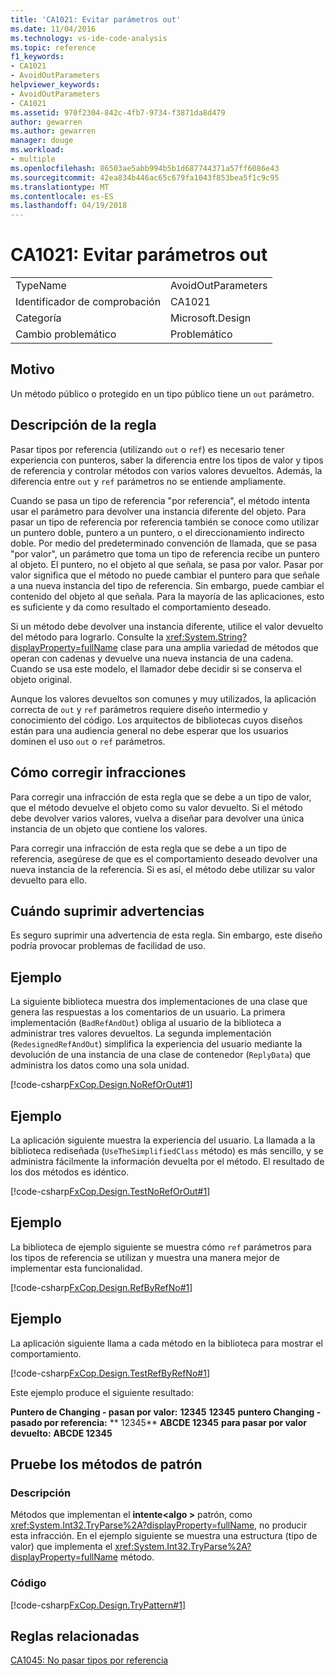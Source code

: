 ```yaml
---
title: 'CA1021: Evitar parámetros out'
ms.date: 11/04/2016
ms.technology: vs-ide-code-analysis
ms.topic: reference
f1_keywords:
- CA1021
- AvoidOutParameters
helpviewer_keywords:
- AvoidOutParameters
- CA1021
ms.assetid: 970f2304-842c-4fb7-9734-f3871da8d479
author: gewarren
ms.author: gewarren
manager: douge
ms.workload:
- multiple
ms.openlocfilehash: 86503ae5abb994b5b1d687744371a57ff6086e43
ms.sourcegitcommit: 42ea834b446ac65c679fa1043f853bea5f1c9c95
ms.translationtype: MT
ms.contentlocale: es-ES
ms.lasthandoff: 04/19/2018
---
```

# <a name="ca1021-avoid-out-parameters"></a>CA1021: Evitar parámetros out
|||
|-|-|
|TypeName|AvoidOutParameters|
|Identificador de comprobación|CA1021|
|Categoría|Microsoft.Design|
|Cambio problemático|Problemático|

## <a name="cause"></a>Motivo
 Un método público o protegido en un tipo público tiene un `out` parámetro.

## <a name="rule-description"></a>Descripción de la regla
 Pasar tipos por referencia (utilizando `out` o `ref`) es necesario tener experiencia con punteros, saber la diferencia entre los tipos de valor y tipos de referencia y controlar métodos con varios valores devueltos. Además, la diferencia entre `out` y `ref` parámetros no se entiende ampliamente.

 Cuando se pasa un tipo de referencia "por referencia", el método intenta usar el parámetro para devolver una instancia diferente del objeto. Para pasar un tipo de referencia por referencia también se conoce como utilizar un puntero doble, puntero a un puntero, o el direccionamiento indirecto doble. Por medio del predeterminado convención de llamada, que se pasa "por valor", un parámetro que toma un tipo de referencia recibe un puntero al objeto. El puntero, no el objeto al que señala, se pasa por valor. Pasar por valor significa que el método no puede cambiar el puntero para que señale a una nueva instancia del tipo de referencia. Sin embargo, puede cambiar el contenido del objeto al que señala. Para la mayoría de las aplicaciones, esto es suficiente y da como resultado el comportamiento deseado.

 Si un método debe devolver una instancia diferente, utilice el valor devuelto del método para lograrlo. Consulte la <xref:System.String?displayProperty=fullName> clase para una amplia variedad de métodos que operan con cadenas y devuelve una nueva instancia de una cadena. Cuando se usa este modelo, el llamador debe decidir si se conserva el objeto original.

 Aunque los valores devueltos son comunes y muy utilizados, la aplicación correcta de `out` y `ref` parámetros requiere diseño intermedio y conocimiento del código. Los arquitectos de bibliotecas cuyos diseños están para una audiencia general no debe esperar que los usuarios dominen el uso `out` o `ref` parámetros.

## <a name="how-to-fix-violations"></a>Cómo corregir infracciones
 Para corregir una infracción de esta regla que se debe a un tipo de valor, que el método devuelve el objeto como su valor devuelto. Si el método debe devolver varios valores, vuelva a diseñar para devolver una única instancia de un objeto que contiene los valores.

 Para corregir una infracción de esta regla que se debe a un tipo de referencia, asegúrese de que es el comportamiento deseado devolver una nueva instancia de la referencia. Si es así, el método debe utilizar su valor devuelto para ello.

## <a name="when-to-suppress-warnings"></a>Cuándo suprimir advertencias
 Es seguro suprimir una advertencia de esta regla. Sin embargo, este diseño podría provocar problemas de facilidad de uso.

## <a name="example"></a>Ejemplo
 La siguiente biblioteca muestra dos implementaciones de una clase que genera las respuestas a los comentarios de un usuario. La primera implementación (`BadRefAndOut`) obliga al usuario de la biblioteca a administrar tres valores devueltos. La segunda implementación (`RedesignedRefAndOut`) simplifica la experiencia del usuario mediante la devolución de una instancia de una clase de contenedor (`ReplyData`) que administra los datos como una sola unidad.

 [!code-csharp[FxCop.Design.NoRefOrOut#1](../code-quality/codesnippet/CSharp/ca1021-avoid-out-parameters_1.cs)]

## <a name="example"></a>Ejemplo
 La aplicación siguiente muestra la experiencia del usuario. La llamada a la biblioteca rediseñada (`UseTheSimplifiedClass` método) es más sencillo, y se administra fácilmente la información devuelta por el método. El resultado de los dos métodos es idéntico.

 [!code-csharp[FxCop.Design.TestNoRefOrOut#1](../code-quality/codesnippet/CSharp/ca1021-avoid-out-parameters_2.cs)]

## <a name="example"></a>Ejemplo
 La biblioteca de ejemplo siguiente se muestra cómo `ref` parámetros para los tipos de referencia se utilizan y muestra una manera mejor de implementar esta funcionalidad.

 [!code-csharp[FxCop.Design.RefByRefNo#1](../code-quality/codesnippet/CSharp/ca1021-avoid-out-parameters_3.cs)]

## <a name="example"></a>Ejemplo
 La aplicación siguiente llama a cada método en la biblioteca para mostrar el comportamiento.

 [!code-csharp[FxCop.Design.TestRefByRefNo#1](../code-quality/codesnippet/CSharp/ca1021-avoid-out-parameters_4.cs)]

 Este ejemplo produce el siguiente resultado:

 **Puntero de Changing - pasan por valor:**
**12345**
**12345**
**puntero Changing - pasado por referencia:** 
 ** 12345**
**ABCDE 12345**
**para pasar por valor devuelto:**
**ABCDE 12345**
## <a name="try-pattern-methods"></a>Pruebe los métodos de patrón

### <a name="description"></a>Descripción
 Métodos que implementan el **intente\<algo >** patrón, como <xref:System.Int32.TryParse%2A?displayProperty=fullName>, no producir esta infracción. En el ejemplo siguiente se muestra una estructura (tipo de valor) que implementa el <xref:System.Int32.TryParse%2A?displayProperty=fullName> método.

### <a name="code"></a>Código
 [!code-csharp[FxCop.Design.TryPattern#1](../code-quality/codesnippet/CSharp/ca1021-avoid-out-parameters_5.cs)]

## <a name="related-rules"></a>Reglas relacionadas
 [CA1045: No pasar tipos por referencia](../code-quality/ca1045-do-not-pass-types-by-reference.md)